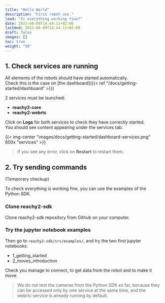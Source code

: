 ```yaml
---
title: "Hello World"
description: "First robot use."
lead: "Is everything working fine?"
date: 2023-08-09T14:44:11+02:00
lastmod: 2023-08-09T14:44:11+02:00
draft: false
images: []
toc: true
weight: "50"
---
```

## 1. Check services are running

All elements of the robots should have started automatically.  
Check this is the case on [the dashboard]({{< ref "/docs/getting-started/dashboard" >}})

2 services must be launched:
- **reachy2-core**
- **reachy2-webrtc**

Click on **Logs** for both services to check they have correctly started.  
You should see content appearing under the services tab:

{{< img-center "images/docs/getting-started/dashboard-services.png" 600x "services" >}}

> If you see any error, click on **Restart** to restart them.

## 2. Try sending commands

(Temporary checkup)  

To check everything is working fine, you can use the examples of the Python SDK.

### Clone reachy2-sdk

Clone reachy2-sdk repository from Github on your computer.  

### Try the jupyter notebook examples

Then go to `reachy2-sdk/src/examples/`, and try the two first jupyter notebooks:
- 1_getting_started
- 2_moves_introduction

Check you manage to connect, to get data from the robot and to make it move.

> We do not test the cameras from the Python SDK so far, because they can be accessed only by one service at the same time, and the webrtc service is already running by default.

<!-- Try to send commands through the Reachy Control page!  

On the dashboard, open Reachy Control tab.

<p align="center">
  <img src="control.png" alt="control" width="100%"/>
</p>

In **Reachy section**, click on **Turn ON**. Check the robot is now stiff, which means you cannot move the arms or head anymore manually.  


Then try to send commands to the arms. 
{{< alert icon="👉" text="Make sure there is no obstacle, such as a table, in front of the robot, and nobody is close to the robot before sending commands." >}}

For example, try to put the `r_elbow_pitch` at -90, and click **GoTo**. -->
